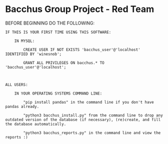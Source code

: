 # Bacchus Group Project - Red Team

BEFORE BEGINNING DO THE FOLLOWING:

    IF THIS IS YOUR FIRST TIME USING THIS SOFTWARE:
        
        IN MYSQL:

            CREATE USER IF NOT EXISTS 'bacchus_user'@'localhost' IDENTIFIED BY 'winesnob';

            GRANT ALL PRIVILEGES ON bacchus.* TO 'bacchus_user'@'localhost';



    ALL USERS:

        IN YOUR OPERATING SYSTEMS COMMAND LINE:

            "pip install pandas" in the command line if you don't have pandas already.

            "python3 bacchus_install.py" from the command line to drop any outdated version of the database (if necessary), (re)create, and fill the database automatically.

            "python3 bacchus_reports.py" in the command line and view the reports :)